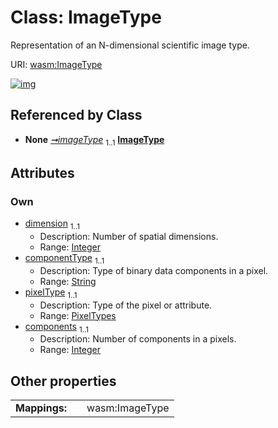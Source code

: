
# Class: ImageType


Representation of an N-dimensional scientific image type.

URI: [wasm:ImageType](https://w3id.org/itk/wasmImageType)


[![img](https://yuml.me/diagram/nofunky;dir:TB/class/[Image]++-%20imageType%201..1>[ImageType&#124;dimension:integer;componentType:string;pixelType:PixelTypes;components:integer],[Image])](https://yuml.me/diagram/nofunky;dir:TB/class/[Image]++-%20imageType%201..1>[ImageType&#124;dimension:integer;componentType:string;pixelType:PixelTypes;components:integer],[Image])

## Referenced by Class

 *  **None** *[➞imageType](image__imageType.md)*  <sub>1..1</sub>  **[ImageType](ImageType.md)**

## Attributes


### Own

 * [dimension](dimension.md)  <sub>1..1</sub>
     * Description: Number of spatial dimensions.
     * Range: [Integer](types/Integer.md)
 * [componentType](componentType.md)  <sub>1..1</sub>
     * Description: Type of binary data components in a pixel.
     * Range: [String](types/String.md)
 * [pixelType](pixelType.md)  <sub>1..1</sub>
     * Description: Type of the pixel or attribute.
     * Range: [PixelTypes](PixelTypes.md)
 * [components](components.md)  <sub>1..1</sub>
     * Description: Number of components in a pixels.
     * Range: [Integer](types/Integer.md)

## Other properties

|  |  |  |
| --- | --- | --- |
| **Mappings:** | | wasm:ImageType |

